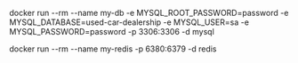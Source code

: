 docker run --rm --name my-db -e MYSQL_ROOT_PASSWORD=password -e MYSQL_DATABASE=used-car-dealership -e MYSQL_USER=sa -e MYSQL_PASSWORD=password -p 3306:3306 -d mysql

docker run --rm --name my-redis -p 6380:6379 -d redis
